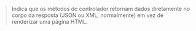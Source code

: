 > Indica que os métodos do controlador retornam dados diretamente no corpo da resposta (JSON ou XML, normalmente) em vez de renderizar uma página HTML.


